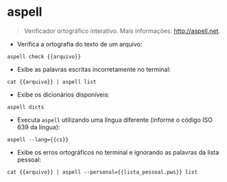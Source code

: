 # aspell

> Verificador ortográfico interativo.
> Mais informações: <http://aspell.net>.

- Verifica a ortografia do texto de um arquivo:

`aspell check {{arquivo}}`

- Exibe as palavras escritas incorretamente no terminal:

`cat {{arquivo}} | aspell list`

- Exibe os dicionários disponíveis:

`aspell dicts`

- Executa `aspell` utilizando uma língua diferente (informe o código ISO 639 da língua):

`aspell --lang={{cs}}`

- Exibe os erros ortográficos no terminal e ignorando as palavras da lista pessoal:

`cat {{arquivo}} | aspell --personal={{lista_pessoal.pws}} list`
